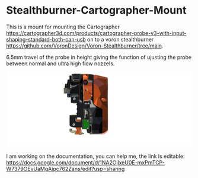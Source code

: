 
# Stealthburner-Cartographer-Mount

This is a mount for mounting the Cartographer https://cartographer3d.com/products/cartographer-probe-v3-with-input-shaping-standard-both-can-usb on to a voron stealthburner https://github.com/VoronDesign/Voron-Stealthburner/tree/main.

6.5mm travel of the probe in height giving the function of ujusting the probe between normal and ultra high flow nozzels.

![By Marcel Hofstra](https://github.com/izanamisu/Stealthburner-Cartographer-Mount/blob/main/PICTURES/down.png)




I am working on the documentation, you can help me, the link is editable: https://docs.google.com/document/d/1NA2OjlxeU0E-mxPmTCP-W7379OEvUaMgAipc762Zans/edit?usp=sharing
